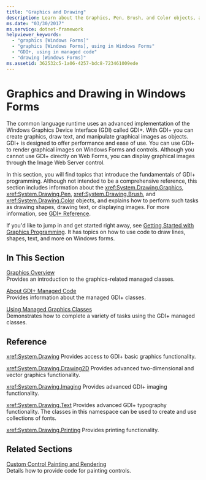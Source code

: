```yaml
---
title: "Graphics and Drawing"
description: Learn about the Graphics, Pen, Brush, and Color objects, and how to perform such tasks as drawing shapes, drawing text, or displaying images in Windows Forms.
ms.date: "03/30/2017"
ms.service: dotnet-framework
helpviewer_keywords: 
  - "graphics [Windows Forms]"
  - "graphics [Windows Forms], using in Windows Forms"
  - "GDI+, using in managed code"
  - "drawing [Windows Forms]"
ms.assetid: 362532c5-1a06-4257-bdc8-723461009ede
---
```

# Graphics and Drawing in Windows Forms

The common language runtime uses an advanced implementation of the Windows Graphics Device Interface (GDI) called GDI+. With GDI+ you can create graphics, draw text, and manipulate graphical images as objects. GDI+ is designed to offer performance and ease of use. You can use GDI+ to render graphical images on Windows Forms and controls. Although you cannot use GDI+ directly on Web Forms, you can display graphical images through the Image Web Server control.

In this section, you will find topics that introduce the fundamentals of GDI+ programming. Although not intended to be a comprehensive reference, this section includes information about the <xref:System.Drawing.Graphics>, <xref:System.Drawing.Pen>, <xref:System.Drawing.Brush>, and <xref:System.Drawing.Color> objects, and explains how to perform such tasks as drawing shapes, drawing text, or displaying images. For more information, see [GDI+ Reference](/windows/desktop/gdiplus/-gdiplus-class-gdi-reference).

If you'd like to jump in and get started right away, see [Getting Started with Graphics Programming](getting-started-with-graphics-programming.md). It has topics on how to use code to draw lines, shapes, text, and more on Windows forms.

## In This Section

[Graphics Overview](graphics-overview-windows-forms.md)\
Provides an introduction to the graphics-related managed classes.

[About GDI+ Managed Code](about-gdi-managed-code.md)\
Provides information about the managed GDI+ classes.

[Using Managed Graphics Classes](using-managed-graphics-classes.md)\
Demonstrates how to complete a variety of tasks using the GDI+ managed classes.

## Reference

<xref:System.Drawing>
Provides access to GDI+ basic graphics functionality.

<xref:System.Drawing.Drawing2D>
Provides advanced two-dimensional and vector graphics functionality.

<xref:System.Drawing.Imaging>
Provides advanced GDI+ imaging functionality.

<xref:System.Drawing.Text>
Provides advanced GDI+ typography functionality. The classes in this namespace can be used to create and use collections of fonts.

<xref:System.Drawing.Printing>
Provides printing functionality.

## Related Sections

[Custom Control Painting and Rendering](../controls/custom-painting-drawing.md)\
Details how to provide code for painting controls.
